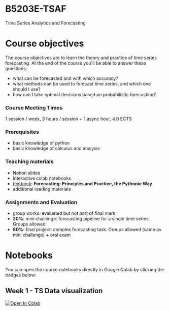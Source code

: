 # B5203E-TSAF
Time Series Analytics and Forecasting 

# Course objectives

The course objectives are to learn the theory and practice of time series forecasting. At the end of the course you'll be able to answer these questions:

- what can be forecasted and with which accuracy?
- what methods can be used to forecast time series, and which one should I use?
- how can I take optimal decisions based on probabilistic forecasting?

### **Course Meeting Times**

1 session / week, 3 hours / session + 1 async hour, 4.0 ECTS

### Prerequisites

- basic knowledge of python
- basic knowledge of calculus and analysis

### Teaching materials

- Notion slides
- Interactive colab notebooks
- [textbook](https://otexts.com/fpppy/): **Forecasting: Principles and Practice, the Pythonic Way**
- additional reading materials

### Assignments and Evaluation

- group works: evaluated but not part of final mark
- **20%**: mini challenge: forecasting pipeline for a single time series. Groups allowed
- **80%**: final project: complex forecasting task. Groups allowed (same as mini challenge) + oral exam


# Notebooks

You can open the course notebooks directly in Google Colab by clicking the badges below:

## Week 1 - TS Data visualization
[![Open In Colab](https://colab.research.google.com/assets/colab-badge.svg)](https://colab.research.google.com/github/nepslor/B5203E-TSAF/blob/main/W1/L1_data_visualization.ipynb)
